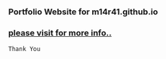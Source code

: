 ### Portfolio Website for m14r41.github.io

### [please visit for more info..](m14r41.github.io)

```
Thank You 

```


